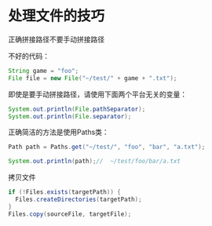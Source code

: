# 处理文件的技巧 

正确拼接路径不要手动拼接路径

不好的代码：
```java
String game = "foo";
File file = new File("~/test/" + game + ".txt");
```
即使是要手动拼接路径，请使用下面两个平台无关的变量：
```java
System.out.println(File.pathSeparator);
System.out.println(File.separator);
```
正确简洁的方法是使用Paths类：
```java
Path path = Paths.get("~/test/", "foo", "bar", "a.txt");

System.out.println(path);//  ~/test/foo/bar/a.txt
```
拷贝文件
```java
if (!Files.exists(targetPath)) {
  Files.createDirectories(targetPath);
}
Files.copy(sourceFile, targetFile);

```
